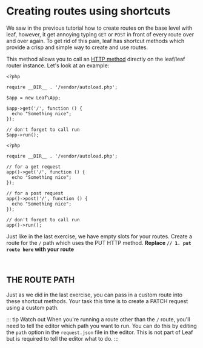 # Creating routes using shortcuts

We saw in the previous tutorial how to create routes on the base level with leaf, however, it get annoying typing `GET` or `POST` in front of every route over and over again. To get rid of this pain, leaf has shortcut methods which provide a crisp and simple way to create and use routes.

This method allows you to call an [HTTP method](https://restfulapi.net/http-methods/) directly on the leaf/leaf router instance. Let's look at an example:

<div class="class-mode">

```php{7-9}
<?php

require __DIR__ . '/vendor/autoload.php';

$app = new Leaf\App;

$app->get('/', function () {
  echo "Something nice";
});

// don't forget to call run
$app->run();
```

</div>
<div class="functional-mode">

```php{5-7}
<?php

require __DIR__ . '/vendor/autoload.php';

// for a get request
app()->get('/', function () {
  echo "Something nice";
});

// for a post request
app()->post('/', function () {
  echo "Something nice";
});

// don't forget to call run
app()->run();
```

</div>

Just like in the last exercise, we have empty slots for your routes. Create a route for the `/` path which uses the PUT HTTP method. **Replace `// 1. put route here` with your route**

<br>

## THE ROUTE PATH

Just as we did in the last exercise, you can pass in a custom route into these shortcut methods. Your task this time is to create a PATCH request using a custom path.

::: tip Watch out
When you're running a route other than the `/` route, you'll need to tell the editor which path you want to run. You can do this by editing the `path` option in the `request.json` file in the editor. This is not part of Leaf but is required to tell the editor what to do.
:::
